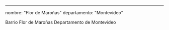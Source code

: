 ---
nombre: "Flor de Maroñas"
departamento: "Montevideo"

Barrio Flor de Maroñas
Departamento de Montevideo
